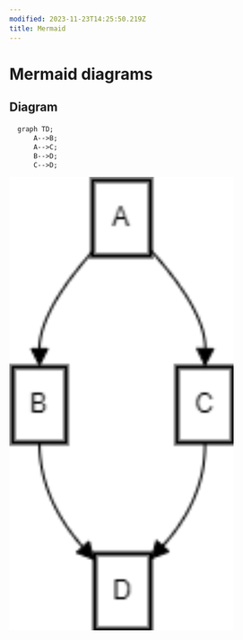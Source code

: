 ```yaml
---
modified: 2023-11-23T14:25:50.219Z
title: Mermaid
---
```


# Mermaid diagrams

## Diagram

```mermaid
  graph TD;
      A-->B;
      A-->C;
      B-->D;
      C-->D;
```

<img src="./assets/images/mermaid.png" width="400">
